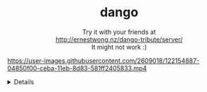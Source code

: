 <div align="center">
  <h1>dango</h1>
  <p>Try it with your friends at<br/><a href="http://ernestwong.nz/dango-tribute/server/">http://ernestwong.nz/dango-tribute/server/</a><br/>It might not work :)</p>
</div>

https://user-images.githubusercontent.com/2609018/122154887-04850f00-ceba-11eb-8d83-581ff2405833.mp4

<details>

## What is this?

Just a little experiment made using the [Bevy game engine](https://bevyengine.org/) to get myself a bit more familiar with Rust.

I don't take pride in the quality of this codebase. It is full of hacks, non-idiomatic Bevy code, and more inefficient hacks. Be warned when looking through the code.

The "dango" in question is a tribute to the [Dango Daikazoku](https://www.youtube.com/watch?v=XXDxZ0YGWG8) from Clannad.

## Will I continue working on this?

No. I don't want to ruin the image of Clannad any further. Let's keep this as a small experiment.

## Blob physics

The dangos are octagon meshes, simulated as [FEM surfaces](https://www.nphysics.org/rustdoc/nphysics2d/object/struct.FEMSurface.html) within [nphysics](https://www.nphysics.org/).

To get variable jump heights, it applies a jump force that:
1. spikes when the jump button is pressed, and
2. decays until the jump button is released.
3. drops to zero after the jump button is released.

By default, these FEM surfaces like to roll around. To fix their angle so they're always upright, it measures the aggregate angle and angular momentum of the whole dango using its 8 individual FEM surface elements, and then use something that resembles a [PD control loop](https://en.wikipedia.org/wiki/PID_controller) to lock it in place naturally. To re-enable rolling, we just turn off this PD control loop.

To get the wobbly walking animation, it modulates the horizontal walking force with some squishing and stretching.

Currently, the dango physics don't obey Newton's third law (i.e. the jump force is asymmetrically applied), so if two dangos ever get tangled, they can fly into the air ignoring gravity.

## Blob drawing

To draw the dangos, I used a Catmull-Rom spline from the [Splines crate](https://github.com/phaazon/splines) to smooth the octagon out into 32 vertices, and then used the [lyon crate](https://github.com/nical/lyon) to tessellate them into triangular meshes that can be rendered.

The shadows are just hard-coded octagons on the ground. The eyes are also tessellated using lyon, and are made to blink once in a while using a simple finite state machine.

## Background and post-processing

The background and the hand-drawn look are done in a [post-processing shader](client/assets/shaders/frameshader.webgl2.frag) with the help of a [bevy plugin that's propably not good enough to be made into its own public crate](crates/bevy_prototype_frameshader/src/lib.rs). The fragment shader script is pretty slow and unnecessarily intensive, so I had to limit the size of the screen to keep the framerate consistently smooth. The shader script itself was inspired from [a shadertoy script](https://www.shadertoy.com/view/MsKfRw) by [flockaroo](https://www.flockaroo.at/).

## Music

Yeah, sorry, the short background music was whipped up in a day or two, so it sounds kinda bad. I used [Dorico](https://en.wikipedia.org/wiki/Dorico) to write it up, and then performed it with [Spitfire Audio's BBC Symphony Orchestra Discover's](https://www.spitfireaudio.com/shop/a-z/bbc-symphony-orchestra-discover/) celesta instrument, recorded inside [Cakewalk](http://www.cakewalk.com/).

The audio playback might not start in Chrome due to Chrome's [autoplay policies](https://developers.google.com/web/updates/2017/09/autoplay-policy-changes#webaudio), and at the moment, there might be some audio degradation at the start of the playback.

## Multiplayer

The prediction/rollback logic was eventually refactored out into its own crate: [CrystalOrb](https://github.com/ErnWong/CrystalOrb). This networking code probably isn't efficient, and there are still some bugs that show up when the browser tab sleeps for too long.

The player hosts the servers themselves, but it's still written in a server-client way, so it's like an inefficient version of peer-to-peer? The connections are established using WebRTC, with a WebSocket signalling server written in Rust using [Actix](https://actix.rs/). However, I haven't configured a TURN server, so many connections could fail. Trying to connect within a LAN might also have some issues, because web browser anonymize their IP addresses by using an mDNS address, but not all OSes support them.

## Patches

To get this experiment somewhat working, I hacked together some patches for some dependencies. Some of the patches are genuine fixes and enhancements, but most of them are short-term solutions that are specific to this experiment. When I get time, I'll see if I can make proper pull-requests for some of the fixes back into the upstream repositories.

</details>
